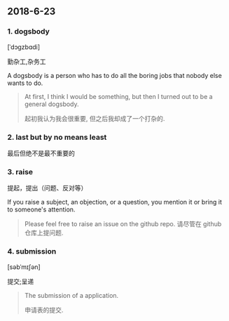 ## 2018-6-23

### 1. dogsbody

[ˈdɔgzbɑdi]

勤杂工,杂务工

A dogsbody is a person who has to do all the boring jobs that nobody else wants to do.

> At first, I think I would be something, but then I turned out to be a general dogsbody.
> 
> 起初我认为我会很重要, 但之后我却成了一个打杂的.

### 2. last but by no means least

最后但绝不是最不重要的

### 3. raise

提起，提出（问题、反对等）

If you raise a subject, an objection, or a question, you mention it or bring it to someone's attention.


> Please feel free to raise an issue on the github repo.
> 请尽管在 github 仓库上提问题.


### 4. submission

 [səbˈmɪʃən] 

 提交;呈递

> The submission of a application.
> 
> 申请表的提交.